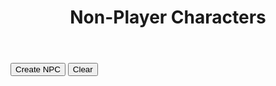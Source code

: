<!-- Created by Nicole Walter -->
<html>
	<head>
		<link rel="shortcut icon" type="image/png" href="favicon.png">
		<style>
			body {
			margin-bottom: 200%;
			}
			input[type=number]{
			width: 70px;
			} 
			/* Box styles */
			.creatureDisplay {
			border: none;
			padding: 5px;
			font: 14 courier-new;
			width: 750px;
			height: 250px;
			overflow: scroll;
			}
			.npcDisplay {
			border: none;
			padding: 5px;
			font: 14 courier-new;
			width: 600px;
			height: 300px;
			overflow: scroll;
			}
			.treasureDisplay {
			border: none;
			padding: 5px;
			font: 14 courier-new;
			width: 750px;
			height: 250px;
			overflow: scroll;
			}
			/* Scrollbar styles */
			::-webkit-scrollbar {
			width: 5px;
			height: 5px;
			}
			::-webkit-scrollbar-track {
			border: 1px solid black;
			border-radius: 5px;
			}
			::-webkit-scrollbar-thumb {
			background: black;  
			border-radius: 5px;
			}
			::-webkit-scrollbar-thumb:hover {
			background: #88ba1c;  
			}
			table {
			font-family: arial, sans-serif;
			border-collapse: collapse;
			width: 100%;
			}
			td, th {
			border: 1px solid #dddddd;
			text-align: left;
			padding: 8px;
			}
			tr:nth-child(even) {
			background-color: #dddddd;
			}
			.mobileShow { display: none;}
			/* Smartphone Portrait and Landscape */
			@media only screen
			and (min-device-width : 320px)
			and (max-device-width : 480px){ .mobileShow { display: inline;}}
		</style>
	</head>
	<body>
		<header>
			<h1>Non-Player Characters</h1>
		</header>
		<form>
		</form>
		<button onclick="newNPC()">Create NPC</button>
		<button onclick="clearNPCs()">Clear</button>
		<p class="npcDisplay" id="npcs"></p>
		<script>
			//credit https://github.com/rigoneri/indefinite-article.js
			/*
			 * indefinite-article.js v1.0.0, 12-18-2011
			 * 
			 * @author: Rodrigo Neri (@rigoneri)
			 * 
			 * (The MIT License)
			 * 
			 * Permission is hereby granted, free of charge, to any person obtaining a copy
			 * of this software and associated documentation files (the "Software"), to deal
			 * in the Software without restriction, including without limitation the rights
			 * to use, copy, modify, merge, publish, distribute, sublicense, and/or sell
			 * copies of the Software, and to permit persons to whom the Software is
			 * furnished to do so, subject to the following conditions:
			 * 
			 * The above copyright notice and this permission notice shall be included in
			 * all copies or substantial portions of the Software.
			 * 
			 * THE SOFTWARE IS PROVIDED "AS IS", WITHOUT WARRANTY OF ANY KIND, EXPRESS OR
			 * IMPLIED, INCLUDING BUT NOT LIMITED TO THE WARRANTIES OF MERCHANTABILITY,
			 * FITNESS FOR A PARTICULAR PURPOSE AND NONINFRINGEMENT. IN NO EVENT SHALL THE
			 * AUTHORS OR COPYRIGHT HOLDERS BE LIABLE FOR ANY CLAIM, DAMAGES OR OTHER
			 * LIABILITY, WHETHER IN AN ACTION OF CONTRACT, TORT OR OTHERWISE, ARISING FROM,
			 * OUT OF OR IN CONNECTION WITH THE SOFTWARE OR THE USE OR OTHER DEALINGS IN
			 * THE SOFTWARE. 
			 */ 
			 function determineArticle(phrase) {
			        
			    // Getting the first word 
			    var match = /\w+/.exec(phrase);
			    if (match)
			        var word = match[0];
			    else
			        return "an";
			    
			    var l_word = word.toLowerCase();
			    // Specific start of words that should be preceeded by 'an'
			    var alt_cases = ["honest", "hour", "hono"];
			    for (var i in alt_cases) {
			        if (l_word.indexOf(alt_cases[i]) == 0)
			            return "an";
			    }
			    
			    // Single letter word which should be preceeded by 'an'
			    if (l_word.length == 1) {
			        if ("aedhilmnorsx".indexOf(l_word) >= 0)
			            return "an";
			        else
			            return "a";
			    }
			    
			    // Capital words which should likely be preceeded by 'an'
			    if (word.match(/(?!FJO|[HLMNS]Y.|RY[EO]|SQU|(F[LR]?|[HL]|MN?|N|RH?|S[CHKLMNPTVW]?|X(YL)?)[AEIOU])[FHLMNRSX][A-Z]/)) {
			        return "an";
			    }
			    
			    // Special cases where a word that begins with a vowel should be preceeded by 'a'
			    regexes = [/^e[uw]/, /^onc?e\b/, /^uni([^nmd]|mo)/, /^u[bcfhjkqrst][aeiou]/]
			    for (var i in regexes) {
			        if (l_word.match(regexes[i]))
			            return "a"
			    }
			    
			    // Special capital words (UK, UN)
			    if (word.match(/^U[NK][AIEO]/)) {
			        return "a";
			    }
			    else if (word == word.toUpperCase()) {
			        if ("aedhilmnorsx".indexOf(l_word[0]) >= 0)
			            return "an";
			        else 
			            return "a";
			    }
			    
			    // Basic method of words that begin with a vowel being preceeded by 'an'
			    if ("aeiou".indexOf(l_word[0]) >= 0)
			        return "an";
			    
			    // Instances where y follwed by specific letters is preceeded by 'an'
			    if (l_word.match(/^y(b[lor]|cl[ea]|fere|gg|p[ios]|rou|tt)/))
			        return "an";
			    
			    return "a";
			}
			
			//credit https://github.com/Edwin-Pratt/js-markov
			/*
			MIT License
			
			Copyright (c) 2019 Edwin Pratt
			
			Permission is hereby granted, free of charge, to any person obtaining a copy
			of this software and associated documentation files (the "Software"), to deal
			in the Software without restriction, including without limitation the rights
			to use, copy, modify, merge, publish, distribute, sublicense, and/or sell
			copies of the Software, and to permit persons to whom the Software is
			furnished to do so, subject to the following conditions:
			
			The above copyright notice and this permission notice shall be included in all
			copies or substantial portions of the Software.
			
			THE SOFTWARE IS PROVIDED "AS IS", WITHOUT WARRANTY OF ANY KIND, EXPRESS OR
			IMPLIED, INCLUDING BUT NOT LIMITED TO THE WARRANTIES OF MERCHANTABILITY,
			FITNESS FOR A PARTICULAR PURPOSE AND NONINFRINGEMENT. IN NO EVENT SHALL THE
			AUTHORS OR COPYRIGHT HOLDERS BE LIABLE FOR ANY CLAIM, DAMAGES OR OTHER
			LIABILITY, WHETHER IN AN ACTION OF CONTRACT, TORT OR OTHERWISE, ARISING FROM,
			OUT OF OR IN CONNECTION WITH THE SOFTWARE OR THE USE OR OTHER DEALINGS IN THE
			SOFTWARE.
			*/
			class Markov {
			  constructor (type = 'text') {
			    // The type of values
			    if (type === 'text') {
			      this.type = type
			    } else if (type === 'numeric') {
			      this.type = type
			    } else {
			      throw new Error(
			        'The Markov Chain can only accept the following types: numeric or text'
			      )
			    }
			
			    // This is an array that will hold all of our states
			    this.states = []
			
			    // This is an object which will contain a list of each possible outcome
			    this.possibilities = {}
			
			    // This variable holds the order
			    this.order = 3
			
			    if (this.type === 'text') {
			      // This array will keep track of all the possible ways to start a sentence
			      this.start = []
			    }
			  }
			
			  // Add a single state or states
			  addStates (state) {
			    if (Array.isArray(state)) {
			      this.states = Array.from(state)
			    } else {
			      this.states.push(state)
			    }
			  }
			
			  // Clear the Markov Chain completely
			  clearChain () {
			    this.states = []
			
			    if (this.type === 'text') {
			      this.start = []
			    }
			
			    this.possibilities = {}
			    this.order = 3
			  }
			
			  // Clear the states
			  clearState () {
			    this.states = []
			
			    if (this.type === 'text') {
			      this.start = []
			    }
			  }
			
			  // Clear the possibilities
			  clearPossibilities () {
			    this.possibilities = {}
			  }
			
			  // Get the states
			  getStates () {
			    return this.states
			  }
			
			  // Set the order
			  setOrder (order = 3) {
			    if (typeof order !== 'number') {
			      console.error('Markov.setOrder: Order is not a number. Defaulting to 3.')
			      order = 3
			    }
			
			    if (order <= 0) {
			      console.error(
			        'Markov.setOrder: Order is not a positive number. Defaulting to 3.'
			      )
			    }
			
			    if (this.type === 'numeric') {
			      console.warn(
			        'The Markov Chain only accepts numerical data. Therefore, the order does not get used.\nThe order may be used by you to simulate an ID for the Markov Chain if required'
			      )
			    }
			
			    this.order = order
			  }
			
			  // Get the order
			  getOrder () {
			    if (this.type === 'numeric') {
			      console.warn(
			        'The Markov Chain only accepts numerical data. Therefore, the order does not get used.\nThe order may be used by you to simulate an ID for the Markov Chain if required'
			      )
			    }
			
			    return this.order
			  }
			
			  // Get the whole list of possibilities or a single possibility
			  getPossibilities (possibility) {
			    if (possibility) {
			      if (this.possibilities[possibility] !== undefined) {
			        return this.possibilities[possibility]
			      } else {
			        throw new Error('There is no such possibility called ' + possibility)
			      }
			    } else {
			      return this.possibilities
			    }
			  }
			
			  // Train the markov chain
			  train (order) {
			    this.clearPossibilities()
			
			    if (order) {
			      this.order = order
			    }
			
			    if (this.type === 'text') {
			      for (let i = 0; i < this.states.length; i++) {
			        this.start.push(this.states[i].substring(0, this.order))
			
			        for (let j = 0; j <= this.states[i].length - this.order; j++) {
			          const gram = this.states[i].substring(j, j + this.order)
			
			          if (!this.possibilities[gram]) {
			            this.possibilities[gram] = []
			          }
			
			          this.possibilities[gram].push(this.states[i].charAt(j + this.order))
			        }
			      }
			    } else if (this.type === 'numeric') {
			      for (let i = 0; i < this.states.length; i++) {
			        const { state, predictions } = this.states[i]
			
			        if (!this.possibilities[state]) {
			          this.possibilities[state] = []
			        }
			
			        this.possibilities[state].push(...predictions)
			      }
			    }
			  }
			
			  // Generate output
			  generateRandom (chars = 15) {
			    if (this.type === 'text') {
			      const startingState = this.random(this.start, 'array')
			      let result = startingState
			      let current = startingState
			      let next = ''
			
			      for (let i = 0; i < chars - this.order; i++) {
			        next = this.random(this.possibilities[current], 'array')
			
			        if (!next) {
			          break
			        }
			
			        result += next
			        current = result.substring(result.length - this.order, result.length)
			      }
			
			      return result
			    } else if (this.type === 'numeric') {
			      const possibilities = []
			
			      for (let i = 0; i < chars; ++i) {
			        const key = this.random(this.possibilities, 'object')
			
			        if (Math.random() < 0.5) {
			          possibilities.push(parseInt(key))
			        } else {
			          possibilities.push(parseInt(this.predict(key)))
			        }
			      }
			
			      return possibilities
			    }
			  }
			
			  // Generate a random value
			  random (obj, type) {
			    if (Array.isArray(obj) && type === 'array') {
			      const index = Math.floor(Math.random() * obj.length)
			
			      return obj[index]
			    }
			
			    if (typeof obj === 'object' && type === 'object') {
			      const keys = Object.keys(obj)
			      const index = Math.floor(Math.random() * keys.length)
			
			      return keys[index]
			    }
			  }
			
			  // Predict outcome - numeric only (might be a TODO)
			  predict (value) {
			    if (this.type === 'numeric') {
			      if (this.possibilities[value]) {
			        return this.random(this.possibilities[value], 'array')
			      } else {
			        console.error('The markov chain could not find a possibility')
			      }
			    } else {
			      throw new Error(
			        'The predict function only works with numerical values - for now'
			      )
			    }
			  }
			
			  getType () {
			    return this.type
			  }
			
			  setType (type = 'text') {
			    if (type === 'text' || type === 'numeric') {
			      this.clearChain()
			      this.type = type
			    } else {
			      throw new Error('Invalid type: ' + type)
			    }
			  }
			}
			
			function trainMarkovChain(strings){
			    
			    var splitstrings = [];
			    
			    for(var i = 0;i < strings.length;i++){
			    	splitstrings.push(String(strings[i].split("").join(" ")));
			    }
			        
			    var markov = new Markov();
			
			    // Add some states
			    markov.addStates(splitstrings);
			
			    // Train the Markov Chain
			    markov.train();
			
				return markov;    
			}
					
			function truncateString(str, num) {
				if (str.length <= num) {
			 	   return str
			  	}
			  	return str.slice(0, num);
			}
			
			function generateWord(markov, numberwords, proper, maxlen, minlen){
			
				function generateWord(){
					var word = markov.generateRandom(100).replaceAll(",", "").replaceAll(" ", ""); 
					while(word.length < minlen){
						word += markov.generateRandom(100).replaceAll(",", "").replaceAll(" ", "");
					}
					
					word = truncateString(word, maxlen);
			
					if(proper){
						word = word.toLowerCase();
						return capitalize(word);
					} else{
						return word;
					}
			    }
			    
				var output = [];
			
				if(numberwords == 1){
			    	output.push(generateWord());
			    } else {
			    	for(var j=0;j<numberwords;j++){
			        	output.push(generateWord());
			        }
			    }
			    
			    return output;
			}
			
			var stats = [
			    "STR",
			    "DEX",
			    "CON",
			    "INT",
			    "WIS",
			    "CHA",
			    "BEA"
			];
			
			function generateStats(){
				var numberstats = returnRandom([1, 2, 3]);
			    
			    var mystats = Array.from(stats);
			    
			    var chosenstats = [];
			    for(var x=0;x<numberstats;x++){
					var chosenstat = returnRandom(mystats);
			        mystats = removeValue(mystats, chosenstat);
			        chosenstats.push(chosenstat);
			    }
			    
			    for(var y=0;y<chosenstats.length;y++){
			    	var modifier = returnRandom(["+4", "+3", "+2", "+1", "-1", "-2", "-3", "-4"]);
			        chosenstats[y] += " " + modifier;
			    }
			    
			    function statOrdinal(stat){
			    	if(stat.includes("STR")){
			        	return 1;
			        }else if(stat.includes("DEX")){
			        	return 2;
			        }else if(stat.includes("CON")){
			        	return 3;
			        }else if(stat.includes("INT")){
			        	return 4;
			        }else if(stat.includes("WIS")){
			        	return 5;
			        }else if(stat.includes("CHA")){
			        	return 6;
			        }else if(stat.includes("BEA")){
			        	return 7;
			        }else{
			        	return 0;
			        }
			    }
			    
			    var output = chosenstats.sort(function(a, b){return statOrdinal(a) - statOrdinal(b)});
			    
			    return output.join(" / ");
			}
			
			//all global npc variables (global so they are only loaded once) go here
			var sexualities = ["Ace", "Straight", "Bisexual","Gay", "Queer"];
			var genders = ["Male", "Female"];
			var ages = ["Young","Middle-Aged","Old"];
			var traits = loadFile("FILES\\NPC\\" + "TRAITS" + ".txt").split("<br>");
			var ideals = loadFile("FILES\\NPC\\" + "IDEALS" + ".txt").split("<br>");
			var emotions = loadFile("FILES\\NPC\\" + "EMOTIONS" + ".txt").split("<br>");
			var locales = loadFile("FILES\\NPC\\" + "LOCALES" + ".txt").split("<br>");
			var activities = loadFile("FILES\\NPC\\" + "ACTIVITIES" + ".txt").split("<br>");
			var trades = loadFile("FILES\\NPC\\" + "TRADES" + ".txt").split("<br>");
			var races = loadFile("FILES\\NPC\\" + "RACES" + ".txt").split("<br>");
			
			//load languages
			var lang_raw_human = loadFile("FILES\\NPC\\LANGUAGES\\" + "HUMAN" + ".txt").split("<br>");
			var lang_raw_elvish = loadFile("FILES\\NPC\\LANGUAGES\\" + "ELVISH" + ".txt").split("<br>");
			var lang_raw_aasimar = loadFile("FILES\\NPC\\LANGUAGES\\" + "AASIMAR" + ".txt").split("<br>");
			var lang_raw_beastfolk = loadFile("FILES\\NPC\\LANGUAGES\\" + "BEASTFOLK" + ".txt").split("<br>");
			var lang_raw_dragonborn = loadFile("FILES\\NPC\\LANGUAGES\\" + "DRAGONBORN" + ".txt").split("<br>");
			var lang_raw_dwarvish = loadFile("FILES\\NPC\\LANGUAGES\\" + "DWARVISH" + ".txt").split("<br>");
			var lang_raw_firbolg = loadFile("FILES\\NPC\\LANGUAGES\\" + "FIRBOLG" + ".txt").split("<br>");
			var lang_raw_genasi = loadFile("FILES\\NPC\\LANGUAGES\\" + "GENASI" + ".txt").split("<br>");
			var lang_raw_gith = loadFile("FILES\\NPC\\LANGUAGES\\" + "GITH" + ".txt").split("<br>");
			var lang_raw_gnomish = loadFile("FILES\\NPC\\LANGUAGES\\" + "GNOMISH" + ".txt").split("<br>");
			var lang_raw_goblinoid = loadFile("FILES\\NPC\\LANGUAGES\\" + "GOBLINOID" + ".txt").split("<br>");
			var lang_raw_goliath = loadFile("FILES\\NPC\\LANGUAGES\\" + "GOLIATH" + ".txt").split("<br>");
			var lang_raw_halfling = loadFile("FILES\\NPC\\LANGUAGES\\" + "HALFLING" + ".txt").split("<br>");
			var lang_raw_kenku = loadFile("FILES\\NPC\\LANGUAGES\\" + "KENKU" + ".txt").split("<br>");
			var lang_raw_kobold = loadFile("FILES\\NPC\\LANGUAGES\\" + "KOBOLD" + ".txt").split("<br>");
			var lang_raw_lizardfolk = loadFile("FILES\\NPC\\LANGUAGES\\" + "LIZARDFOLK" + ".txt").split("<br>");
			var lang_raw_orcish = loadFile("FILES\\NPC\\LANGUAGES\\" + "ORCISH" + ".txt").split("<br>");
			var lang_raw_shifter = loadFile("FILES\\NPC\\LANGUAGES\\" + "SHIFTER" + ".txt").split("<br>");
			var lang_raw_tabaxi = loadFile("FILES\\NPC\\LANGUAGES\\" + "TABAXI" + ".txt").split("<br>");
			var lang_raw_tiefling = loadFile("FILES\\NPC\\LANGUAGES\\" + "TIEFLING" + ".txt").split("<br>");
			var lang_raw_triton = loadFile("FILES\\NPC\\LANGUAGES\\" + "TRITON" + ".txt").split("<br>");
			var lang_raw_warforged = loadFile("FILES\\NPC\\LANGUAGES\\" + "WARFORGED" + ".txt").split("<br>");
			var lang_raw_yuanti = loadFile("FILES\\NPC\\LANGUAGES\\" + "YUAN TI" + ".txt").split("<br>");
			
			
			//generate language changes
			var lang_human = trainMarkovChain(lang_raw_human);
			var lang_elvish = trainMarkovChain(lang_raw_elvish);
			var lang_aasimar = trainMarkovChain(lang_raw_aasimar);
			var lang_beastfolk = trainMarkovChain(lang_raw_beastfolk);
			var lang_dragonborn = trainMarkovChain(lang_raw_dragonborn);
			var lang_dwarvish = trainMarkovChain(lang_raw_dwarvish);
			var lang_firbolg = trainMarkovChain(lang_raw_firbolg);
			var lang_genasi = trainMarkovChain(lang_raw_genasi);
			var lang_gith = trainMarkovChain(lang_raw_gith);
			var lang_gnomish = trainMarkovChain(lang_raw_gnomish);
			var lang_goblinoid = trainMarkovChain(lang_raw_goblinoid);
			var lang_goliath = trainMarkovChain(lang_raw_goliath);
			var lang_halfling = trainMarkovChain(lang_raw_halfling);
			var lang_kenku = trainMarkovChain(lang_raw_kenku);
			var lang_kobold = trainMarkovChain(lang_raw_kobold);
			var lang_lizardfolk = trainMarkovChain(lang_raw_lizardfolk);
			var lang_orcish = trainMarkovChain(lang_raw_orcish);
			var lang_shifter = trainMarkovChain(lang_raw_shifter);
			var lang_tabaxi = trainMarkovChain(lang_raw_tabaxi);
			var lang_tiefling = trainMarkovChain(lang_raw_tiefling);
			var lang_triton = trainMarkovChain(lang_raw_triton);
			var lang_warforged = trainMarkovChain(lang_raw_warforged);
			var lang_yuanti = trainMarkovChain(lang_raw_yuanti);
			
			//determine name by race
			function determineName(primaryrace){
				var output = [];
			    
				switch(primaryrace){
			    	case "Dwarf":
			        	output = generateWord(lang_dwarvish, 2, true, 12, 8);
			            	break;
				case "Elf":
					output = generateWord(lang_elvish, 4, true, 8, 6);
					break;
				case "Halfling":
					output = generateWord(lang_halfling, 5, true, 6, 2);
					break;
				case "Human":
					output = generateWord(lang_human, 2, true, 8, 3);
					break;
				case "Dragonborn":
					output = generateWord(lang_dragonborn, 1, true, 20, 15);
					break;
				case "Gnome":
					output = generateWord(lang_gnome, 3, true, 8, 6);
					break;
				case "Aasimar":
					output = generateWord(lang_aasimar, 1, true, 25, 5);
					break;
				case "Tiefling":
					output = generateWord(lang_tiefling, 1, true, 25, 5);
					break;
				case "Shifter":
					output = generateWord(lang_shifter, 1, true, 4, 2);
					break;
				case "Gith":
					output = generateWord(lang_gith, 2, true, 25, 5);
					break;
				case "Firbolg":
					output = generateWord(lang_firbolg, 1, true, 12, 10);
					break;
				case "Goliath":
					output = generateWord(lang_goliath, 2, true, 25, 5);
					break;
				case "Kenku":
					output = generateWord(lang_kenku, 1, true, 5, 2);
					break;
				case "Lizardfolk":
					output = generateWord(lang_lizardfolk, 2, true, 20, 5);
					break;
				case "Tabaxi":
					output = generateWord(lang_tabaxi, 2, true, 20, 5);
					break;
				case "Triton":
					output = generateWord(lang_triton, 3, true, 18, 12);
					break;
				case "Goblinoid":
					output = generateWord(lang_goblinoid, 6, true, 4, 2);
					break;
				case "Kobold":
					output = generateWord(lang_kobold, 2, true, 20, 5);
					break;
				case "Yuan Ti":
					output = generateWord(lang_yuanti, 1, true, 30, 5);
					break;
				case "Orc":
					output = generateWord(lang_orcish, 2, true, 20, 5);
					break;
				case "Warforged":
					output = generateWord(lang_warforged, 1, true, 20, 5);
					break;
				case "Beastfolk":
					output = generateWord(lang_beastfolk, 2, true, 20, 5);
					break;
				case "Genasi":
					output = generateWord(lang_genasi, 2, true, 20, 5);
					break;	
			    	default:
			        	output = generateWord(lang_human, 2, true, 12, 2);
			    }
			    
			    return output.join(" ");
			}
			
			function constructNPC(){
				/*
			     NPC Design
			      /Name
			      /Trait /Age /Sexuality /Gender /Race
			      /Stats, Values /Ideal, Feels /Emotion
			      Born /Locale, grew up /Activity, currently works as a /Trade
			    */
			
				//pick a random trait / age / sexuality / gender
			    var trait = returnRandom(traits).toLowerCase();
			    var age = returnRandom(ages).toLowerCase();
			    var sexuality = returnRandom(sexualities).toLowerCase();
			    var gender = returnRandom(genders).toLowerCase();
			    
			    //pick a random race
				var race = returnRandom(races);
			    
			    var primaryrace = race.split("-")[0];
			    var descriprace = race.split("-")[1];
				
			    var name = determineName(primaryrace);
			
				//generate stats
			    var stats = generateStats();
			    
			    //pick a random ideal / emotion / locale / activity / trade
			    var ideal = returnRandom(ideals).toLowerCase();
			    var emotion = returnRandom(emotions).toLowerCase();
			    var locale = returnRandom(locales);
			    var activity = returnRandom(activities);
			    var trade = returnRandom(trades).toLowerCase();
			    trade = determineArticle(trade) + " " + trade;
				
				return name + "<br>" + trait + " " + age + " " + sexuality + " " + gender + " " + descriprace + "<br>" + "Values " + ideal + " | Feels " + emotion + " | " + stats + "<br>" + "Born " + locale + ", grew up " + activity + ", currently is " + trade + ".";
			}
			
			function newNPC(){	
			    var output = constructNPC();
			    
			    var current = document.getElementById("npcs").innerHTML;
			    
			    document.getElementById("npcs").innerHTML = output + "<br><br>" + current;
			}
			
			function clearNPCs(){
				document.getElementById("npcs").innerHTML = "";
			}
			
			function removeValue(array, value){
				var output = [];
			    
			    for(var t=0;t<array.length;t++){
			    	if(array[t] == value){
			        	//dont keep it	
			        }else{
			        	output.push(array[t]);
			        }
			    }
			    
			    return output;
			}
			
			function returnRandom(array){
				return array[Math.floor(Math.random() * array.length)];
			}
			
			function capitalize(string){
				return string.charAt(0).toUpperCase() + string.slice(1);
			}
			
			function isEmpty(value){
			  return (value == null || value.length === 0);
			}
			
			function calculateXP() {
			  var level = document.getElementById("level").value;
			  var numchar = document.getElementById("numchar").value;
			  var difficulty = document.getElementById("difficulty").value;
			  var xp = "";
			  
			  function easyXP(){
				switch(level) {
					case "1":
						return (25 * numchar);
						break;
					case "2":
						return (50 * numchar);
						break;
					case "3":
						return (75 * numchar);
						break;
					case "4":
						return (125 * numchar);
						break;
					case "5":
						return (250 * numchar);
						break;
					case "6":
						return (300 * numchar);
						break;
					case "7":
						return (350 * numchar);
						break;
					case "8":
						return (450 * numchar);
						break;
					case "9":
						return (550 * numchar);
						break;
					case "10":
						return (600 * numchar);
						break;
					case "11":
						return (800 * numchar);
						break;
					case "12":
						return (1000 * numchar);
						break;
					case "13":
						return (1100 * numchar);
						break;
					case "14":
						return (1250 * numchar);
						break;
					case "15":
						return (1400 * numchar);
						break;
					case "16":
						return (1600 * numchar);
						break;
					case "17":
						return (2000 * numchar);
						break;
					case "18":
						return (2100 * numchar);
						break;
					case "19":
						return (2400 * numchar);
						break;
					case "20":
						return (2800 * numchar);
						break;
					default: 
						return 0;
				 }
				}
				
				function mediumXP(){
				switch(level) {
					case "1":
						return (50 * numchar);
						break;
					case "2":
						return (100 * numchar);
						break;
					case "3":
						return (150 * numchar);
						break;
					case "4":
						return (250 * numchar);
						break;
					case "5":
						return (500 * numchar);
						break;
					case "6":
						return (600 * numchar);
						break;
					case "7":
						return (750 * numchar);
						break;
					case "8":
						return (900 * numchar);
						break;
					case "9":
						return (1100 * numchar);
						break;
					case "10":
						return (1200 * numchar);
						break;
					case "11":
						return (1600 * numchar);
						break;
					case "12":
						return (2000 * numchar);
						break;
					case "13":
						return (2200 * numchar);
						break;
					case "14":
						return (2500 * numchar);
						break;
					case "15":
						return (2800 * numchar);
						break;
					case "16":
						return (3200 * numchar);
						break;
					case "17":
						return (3900 * numchar);
						break;
					case "18":
						return (4200 * numchar);
						break;
					case "19":
						return (4900 * numchar);
						break;
					case "20":
						return (5700 * numchar);
						break;
					default: 
						return 0;
				 }
				}
				
				function hardXP(){
				switch(level) {
					case "1":
						return (75 * numchar);
						break;
					case "2":
						return (150 * numchar);
						break;
					case "3":
						return (225 * numchar);
						break;
					case "4":
						return (375 * numchar);
						break;
					case "5":
						return (750 * numchar);
						break;
					case "6":
						return (900 * numchar);
						break;
					case "7":
						return (1100 * numchar);
						break;
					case "8":
						return (1400 * numchar);
						break;
					case "9":
						return (1600 * numchar);
						break;
					case "10":
						return (1900 * numchar);
						break;
					case "11":
						return (2400 * numchar);
						break;
					case "12":
						return (3000 * numchar);
						break;
					case "13":
						return (3400 * numchar);
						break;
					case "14":
						return (3800 * numchar);
						break;
					case "15":
						return (4300 * numchar);
						break;
					case "16":
						return (4800 * numchar);
						break;
					case "17":
						return (5900 * numchar);
						break;
					case "18":
						return (6300 * numchar);
						break;
					case "19":
						return (7300 * numchar);
						break;
					case "20":
						return (8500 * numchar);
						break;
					default: 
						return 0;
				 }
				}
				
				function deadlyXP(){
				switch(level) {
					case "1":
						return (100 * numchar);
						break;
					case "2":
						return (200 * numchar);
						break;
					case "3":
						return (400 * numchar);
						break;
					case "4":
						return (500 * numchar);
						break;
					case "5":
						return (1100 * numchar);
						break;
					case "6":
						return (1400 * numchar);
						break;
					case "7":
						return (1700 * numchar);
						break;
					case "8":
						return (2100 * numchar);
						break;
					case "9":
						return (2400 * numchar);
						break;
					case "10":
						return (2800 * numchar);
						break;
					case "11":
						return (3600 * numchar);
						break;
					case "12":
						return (4500 * numchar);
						break;
					case "13":
						return (5100 * numchar);
						break;
					case "14":
						return (5700 * numchar);
						break;
					case "15":
						return (6400 * numchar);
						break;
					case "16":
						return (7200 * numchar);
						break;
					case "17":
						return (8800 * numchar);
						break;
					case "18":
						return (9500 * numchar);
						break;
					case "19":
						return (10900 * numchar);
						break;
					case "20":
						return (12700 * numchar);
						break;
					default: 
						return 0;
				 }
				}
			  
			  switch(difficulty){
			     case "Easy":
			        xp = easyXP();
			        break;
			     case "Medium":
			        xp = mediumXP();
			        break;
			     case "Hard":
			     	xp = hardXP();
			        break;
			     case "Deadly":
			     	xp = deadlyXP();
			        break;
			     default: 
			     	xp = 0;
			  };
			  document.getElementById("xpbudget").innerHTML = xp + " XP";
			  document.getElementById("encounterxp").value = xp;
			  document.getElementById("treasurexp").value = xp;
			}
			
			function loadFile(filePath){
				  var result = null;
				  var xmlhttp = new XMLHttpRequest();
				  xmlhttp.open("GET", filePath, false);
				  xmlhttp.send();
				  if (xmlhttp.status==200) {
					result = xmlhttp.responseText;
				  }
				  result = result.split("/");
				  var output = "";
				  var i;
				  for (i = 0; i < result.length; i++) {
				    var linebreak = "";
				    if(i == result.length-1){
				    	linebreak = "";
				    }else{
				    	linebreak = "<br>";
				    }
				    output += result[i] + linebreak;
				  }
				  return output;
			}
			
			function creatureSearch(){
				document.getElementById("totalEncounterXP").innerHTML = "";
			
				var output = "";
			    
			    var selectElement = document.getElementById('environment');
				var environments = Array.from(selectElement.selectedOptions).map(option => option.value);
			    
			    if(environments.length == 0){
			    	environments = [
					"Aquatic",
					"Arctic",
					"Cave",
					"Coast",
					"Desert",
					"Dungeon",
					"Forest",
					"Grassland",
					"Mountain",
					"Planar",
					"Ruins",
					"Swamp",
					"Underground",
					"Urban"
					]
			   	 }
			    
				for (var i = 0; i < environments.length; i++) {
			    		var filename = "FILES\\CREATURES\\" + environments[i].toUpperCase() + ".txt";
					output += loadFile(filename).replaceAll("|", " | ");
				}
				
				var deduped = output.split("<br>");
				output = deduped.filter(function(value, index, self) { 
				    return self.indexOf(value) === index;
				});
			    
			    var tofilter = Array.from(output);
				var filtered = new Array();
			    
			    for (var j = 0; j < tofilter.length; j++) {
			    	var creature = tofilter[j].split(" | ");
			        var name = String(creature[0]);
			        var size = String(creature[1]);
			        var type = String(creature[2]);
			        var alignment = String(creature[3]);
			        var xp = String(creature[4]);
			        var book = String(creature[5]);
			        
			        var xpint = parseInt(xp.replaceAll(",", ""));
				var typewithoutsubtype = type.split("(")[0];
			        var bookwithoutpage = String(book.split("p.")[0]);
			        
			        if(
			        	filterName(name.toLowerCase()) ||
			            filterXP(xpint) ||
			            filterType(typewithoutsubtype.slice().trim()) ||
			            filterBook(bookwithoutpage.slice().trim()) ||
			            filterAlignment(alignment.slice().trim()) ||
			            filterSize(size.slice().trim()) ||
			            isEmpty(name)
			        ){
			        	continue;
			        }
			        
			        var newcreature = [name, size, type, alignment, xp, book];
			        filtered.push(newcreature.join(" | "));
			    }
			    
			    output = filtered;
				document.getElementById("creatures").innerHTML = output.join("<br>");
			}
			
			//if filter returns true, we do filter the row
			function filterName(name){
				var namefilter = String(document.getElementById("crname").value).slice(0).toLowerCase();
			    if (isEmpty(name) || 
			    	isEmpty(namefilter) ||
					name.includes(namefilter)        
			        ){
			    	return false;
			    } else {
			    	return true;
			    }
			}
			
			//filter row if minxp is not null && less than xp
			//same in reverse for maxxp
			function filterXP(xp){
				var minxp = document.getElementById("minxp").value;
			    var maxxp = document.getElementById("maxxp").value;
			    
			    if(!isEmpty(minxp) && minxp > xp) {
			    	return true;
			    }
			    
			    if(!isEmpty(maxxp) && maxxp < xp) {
			    	return true;
			    }
			    
				return false;
			}
			
			//filter if the typefilters are not null, and the type is not included
			function filterType(type){
			    var typefilters = Array.from(document.getElementById('creaturetype').selectedOptions).map(({ value }) => value).join(",");
			    
			    if(!isEmpty(typefilters) && !(typefilters.includes(type))) {
			    	return true;
			    }
			    
			    return false;
			}
			
			function filterBook(book){
				var bookfilters = Array.from(document.getElementById('book').selectedOptions).map(({ value }) => value).join(",").trim();
			    
			    if(!isEmpty(bookfilters) && !(bookfilters.includes(book))) {
			    	return true;
			    }
			    
			    return false;
			}
			
			function filterAlignment(alignment){
				var alignmentfilters = Array.from(document.getElementById('alignment').selectedOptions).map(({ value }) => value).join(",").trim();
			    
			    if(!isEmpty(alignmentfilters) && !(alignmentfilters.includes(alignment))) {
			    	return true;
			    }
			    
			    return false;
			}
			
			function filterSize(size){
				var sizefilters = Array.from(document.getElementById('size').selectedOptions).map(({ value }) => value).join(",").trim();
			    
			    if(!isEmpty(sizefilters) && !(sizefilters.includes(size))) {
			    	return true;
			    }
			    
			    return false;
			}
			
			function sortAlphabeticallyAscending(){
				var output = document.getElementById("creatures").innerHTML.split("<br>");
			    
			    output = output.sort();
			    
			    document.getElementById("creatures").innerHTML = output.join("<br>");
			}
			
			function sortAlphabeticallyDescending(){
				var output = document.getElementById("creatures").innerHTML.split("<br>");
			    
			    output = output.sort().reverse();
			    
			    document.getElementById("creatures").innerHTML = output.join("<br>");
			}
			
			function sortXP(ascending){
				var creatures = document.getElementById("creatures").innerHTML.split("<br>");
			    
			    var splitapart = [];
			    for (var j = 0; j < creatures.length; j++) {
			    	var creature = creatures[j].split(" | ");
			        splitapart.push(creature);
			    }
			    
			    splitapart = splitapart.sort(function(a, b) {
			      return parseInt(a[4].replace(",", "")) - parseInt(b[4].replace(",", ""));
			    })
			    
			    if(!ascending){
			    	splitapart = splitapart.reverse();
			    }
			    
			    var output = [];
			    for (var j = 0; j < splitapart.length; j++) {
			    	var creature = splitapart[j];
			        output.push(creature.join(" | "));
			    }
			        
			    document.getElementById("creatures").innerHTML = output.join("<br>");
			}
			
			function generateEncounter(){
				creatureSearch();
				var rawcreatures = document.getElementById("creatures").innerHTML.split("<br>");
			    
			    var splitapart = [];
			    for (var j = 0; j < rawcreatures.length; j++) {
			    	var creature = rawcreatures[j].split(" | ");
			        splitapart.push(creature);
			    }
			    
			    var totalxp = document.getElementById("encounterxp").value;
			    
			    var currentxp = 0;
			    var rawtotalcreaturexp = 0;
			    
			    var creatures = Array.from(splitapart);
			    var encounter = [];
			    
			    while (totalxp > currentxp){
			    	var acceptablecreatures = [];
			    
			    	for(var i=0;i<creatures.length;i++){
			        	var crtr = creatures[i];
			            var crtrxp = parseInt(crtr[4].replaceAll(",", ""));
			            var remainingxp = totalxp-currentxp;
			            var crtrwithinbounds = crtrxp <= remainingxp;
			            if(crtrwithinbounds){
			            	acceptablecreatures.push(crtr);
			            }
			        }
			        
			        var creature = [];
			        
			        if(acceptablecreatures.length < 1){
			        	creature = creatures[Math.floor(Math.random() * creatures.length)]
			        } else{
			        	creature = acceptablecreatures[Math.floor(Math.random() * acceptablecreatures.length)]
			        }
			        
			        var creaturexp = parseInt(creature[4].replaceAll(",", ""));
			        var newsize = 1+(encounter.length);
			        var factor = 1;
			        
			    	if(newsize == 1){
			        	factor = 1;
			        }else if(newsize == 2){
			        	factor = 1.5;
			        }else if(newsize >= 3 && newsize <=6){
			   			factor = 2;     	
			        }else if(newsize >= 7 && newsize <=10){
			        	factor = 2.5;
			        }else if(newsize >= 11 && newsize <=14){
			        	factor = 3;
			        }else if(newsize >= 15){
			        	factor = 4;
			        }else{
			        	factor = 1;
			        }
			        
			        rawtotalcreaturexp += creaturexp;
			        var updatedxp = factor * rawtotalcreaturexp;
			        encounter.push(creature);
			        currentxp = updatedxp;
			    }
			    
			    var output = [];
			    for (var j = 0; j < encounter.length; j++) {
			    	var creature = encounter[j];
			        output.push(creature.join(" | "));
			    }
			    
			    document.getElementById("totalEncounterXP").innerHTML = "Total Encounter XP: " + currentxp;
			    document.getElementById("treasurexp").value = currentxp;
			    document.getElementById("creatures").innerHTML = output.join("<br>");
			    generateTreasure();
			}
			
			function determineWords(){
				var output = [];
			    
			    var numwords = document.getElementById("numwords").value;
			    var minimumlength = document.getElementById("minlength").value;
			    var maximumlength = document.getElementById("maxlength").value;
			    var race = document.getElementById("chosenlang").value;
			    
				switch(race){
			      case "Dwarf":
			          output = generateWord(lang_dwarvish, numwords, false, maximumlength, minimumlength);
			          break;
			      case "Elf":
			          output = generateWord(lang_elvish, numwords, false, maximumlength, minimumlength);
			          break;
			      case "Halfling":
			          output = generateWord(lang_halfling, numwords, false, maximumlength, minimumlength);
			          break;
			      case "Human":
			          output = generateWord(lang_human, numwords, false, maximumlength, minimumlength);
			          break;
			      case "Dragonborn":
			          output = generateWord(lang_dragonborn, numwords, false, maximumlength, minimumlength);
			          break;
			      case "Gnome":
			          output = generateWord(lang_gnomish, numwords, false, maximumlength, minimumlength);
			          break;
			      case "Aasimar":
			          output = generateWord(lang_aasimar, numwords, false, maximumlength, minimumlength);
			          break;
			      case "Tiefling":
			          output = generateWord(lang_tiefling, numwords, false, maximumlength, minimumlength);
			          break;
			      case "Shifter":
			          output = generateWord(lang_shifter, numwords, false, maximumlength, minimumlength);
			          break;
			      case "Gith":
			          output = generateWord(lang_gith, numwords, false, maximumlength, minimumlength);
			          break;
			      case "Firbolg":
			          output = generateWord(lang_firbolg, numwords, false, maximumlength, minimumlength);
			          break;
			      case "Goliath":
			          output = generateWord(lang_goliath, numwords, false, maximumlength, minimumlength);
			          break;
			      case "Kenku":
			          output = generateWord(lang_kenku, numwords, false, maximumlength, minimumlength);
			          break;
			      case "Lizardfolk":
			          output = generateWord(lang_lizardfolk, numwords, false, maximumlength, minimumlength);
			          break;
			      case "Tabaxi":
			          output = generateWord(lang_tabaxi, numwords, false, maximumlength, minimumlength);
			          break;
			      case "Triton":
			          output = generateWord(lang_triton, numwords, false, maximumlength, minimumlength);
			          break;
			      case "Goblinoid":
			          output = generateWord(lang_goblinoid, numwords, false, maximumlength, minimumlength);
			          break;
			      case "Kobold":
			          output = generateWord(lang_kobold, numwords, false, maximumlength, minimumlength);
			          break;
			      case "Yuan Ti":
			          output = generateWord(lang_yuanti, numwords, false, maximumlength, minimumlength);
			          break;
			      case "Orc":
			          output = generateWord(lang_orcish, numwords, false, maximumlength, minimumlength);
			          break;
			      case "Warforged":
			          output = generateWord(lang_warforged, numwords, false, maximumlength, minimumlength);
			          break;
			      case "Beastfolk":
			          output = generateWord(lang_beastfolk, numwords, false, maximumlength, minimumlength);
			          break;
			      case "Genasi":
			          output = generateWord(lang_genasi, numwords, false, maximumlength, minimumlength);
			          break;	
			       default:
			          output = "Unable to generate word";
			    }
			    
			    document.getElementById("wordbank").innerHTML = output.join("   ").toLowerCase() + "<br>" + document.getElementById("wordbank").innerHTML;
			}
			
			function clearWords(){
				document.getElementById("wordbank").innerHTML = "";
			}
			
			function clearTreasure(){
				document.getElementById("treasure").innerHTML = "";
			}
			
			
			//load loot
			var gp10 = loadFile("FILES\\LOOT\\" + "10GP" + ".txt").split("<br>");
			var gp25 = loadFile("FILES\\LOOT\\" + "25GP" + ".txt").split("<br>");
			var gp50 = loadFile("FILES\\LOOT\\" + "50GP" + ".txt").split("<br>");
			var gp100 = loadFile("FILES\\LOOT\\" + "100GP" + ".txt").split("<br>");
			var gp250 = loadFile("FILES\\LOOT\\" + "250GP" + ".txt").split("<br>");
			var gp500 = loadFile("FILES\\LOOT\\" + "500GP" + ".txt").split("<br>");
			var gp750 = loadFile("FILES\\LOOT\\" + "750GP" + ".txt").split("<br>");
			var gp1000 = loadFile("FILES\\LOOT\\" + "1000GP" + ".txt").split("<br>");
			var gp2500 = loadFile("FILES\\LOOT\\" + "2500GP" + ".txt").split("<br>");
			var gp5000 = loadFile("FILES\\LOOT\\" + "5000GP" + ".txt").split("<br>");
			var gp7500 = loadFile("FILES\\LOOT\\" + "7500GP" + ".txt").split("<br>");
			
			//load magic tables
			var tablea = loadFile("FILES\\MAGIC\\" + "TABLEA" + ".txt").split("<br>");
			var tableb = loadFile("FILES\\MAGIC\\" + "TABLEB" + ".txt").split("<br>");
			var tablec = loadFile("FILES\\MAGIC\\" + "TABLEC" + ".txt").split("<br>");
			var tabled = loadFile("FILES\\MAGIC\\" + "TABLED" + ".txt").split("<br>");
			var tablee = loadFile("FILES\\MAGIC\\" + "TABLEE" + ".txt").split("<br>");
			var tablef = loadFile("FILES\\MAGIC\\" + "TABLEF" + ".txt").split("<br>");
			var tableg = loadFile("FILES\\MAGIC\\" + "TABLEG" + ".txt").split("<br>");
			var tableh = loadFile("FILES\\MAGIC\\" + "TABLEH" + ".txt").split("<br>");
			var tablei = loadFile("FILES\\MAGIC\\" + "TABLEI" + ".txt").split("<br>");
			
			//load custom items
			var netlibram = loadFile("FILES\\MAGIC\\" + "NETLIBRAMOFRANDOMMAGICALEFFECTS" + ".txt").split("<br>");
			var blessings = loadFile("FILES\\CUSTOM ITEMS\\" + "BLESSINGS AND CHARMS" + ".txt").split("<br>");
			var boons = loadFile("FILES\\CUSTOM ITEMS\\" + "BOONS" + ".txt").split("<br>");
			var longtermmadness = loadFile("FILES\\CUSTOM ITEMS\\" + "LONG TERM MADNESS" + ".txt").split("<br>");
			var majorbene = loadFile("FILES\\CUSTOM ITEMS\\" + "MAJOR BENE" + ".txt").split("<br>");
			var majordetr = loadFile("FILES\\CUSTOM ITEMS\\" + "MAJOR DETR" + ".txt").split("<br>");
			var minorbene = loadFile("FILES\\CUSTOM ITEMS\\" + "MINOR BENE" + ".txt").split("<br>");
			var minordetr = loadFile("FILES\\CUSTOM ITEMS\\" + "MINOR DETR" + ".txt").split("<br>");
			var minorprop = loadFile("FILES\\CUSTOM ITEMS\\" + "MINOR PROPERTIES" + ".txt").split("<br>");
			var quirks = loadFile("FILES\\CUSTOM ITEMS\\" + "QUIRKS" + ".txt").split("<br>");
			var shorttermmadness = loadFile("FILES\\CUSTOM ITEMS\\" + "SHORT TERM MADNESS" + ".txt").split("<br>");
			
			function breakTab(){
				return "<br>&emsp;&emsp;";
			}
			
			/*
			PL1:	- adjective/noun + random magical effect
			PL2:	- minor beneficial / minor detrimental
			PL3:	- major beneficial / major detrimental 
			PL4:	- blessing charm or a boon / madness or sentience
			*/
			function generatePL1(){
				return returnRandom(quirks) + " " + returnRandom(minorprop).toLowerCase() + " with the effect of:" + breakTab() + returnRandom(netlibram);
			}
			
			function generatePL2(){
				return "An item with the following effects:" + breakTab() + returnRandom(minorbene) + breakTab() + returnRandom(minordetr);
			}
			
			function generatePL3(){
				return "An item with the following effects:" + breakTab() + returnRandom(majorbene) + breakTab() + returnRandom(majordetr);
			}
			
			function generatePL4(){
				var item = "An item with the following effects:" + breakTab() + returnRandom(returnRandom([blessings, boons])) + breakTab() + returnRandom(returnRandom([shorttermmadness, longtermmadness]));
				
				switch(generateNumber(1, 4)){
					case 1:
						item += breakTab() + "It is sentient, but can only communicate emotion. Roll an NPC to see who it used to be.";
						break;
					case 2:
						item += breakTab() + "It is sentient, but can only communicate telepathically. Roll an NPC to see who it used to be.";
						break;
					case 3:
						item += breakTab() + "It is sentient, but can only communicate through speech. Roll an NPC to see who it used to be.";
						break;
					default:
						break;
				}
				
				return item;
			}
			
			function customMagicItem(pl){
				var output = "";
				//based on pl, fork into one of four different case
				switch (pl){
					case 1:
						output = generatePL1();
						break;
					case 2:
						output = generatePL2();
						break;
					case 3:
						output = generatePL3();
						break;
					case 4:
						output = generatePL4();
						break;
					default:
						output = "Item unable to be generated";	
				}
				//generate a name
				
				return output;
			}
			
			function generateFirstBracketTreasure(){
				var goodies = [];
				
				var rarenum = generateNumber(0,1);
				var unrarenum = generateNumber(0,1);
				var uncommonnum = generateNumber(1, 2);
				var commonnum = generateNumber(1, 2);
				
				var rareset = gp100;
				var unrareset = gp50;
				var uncommonset = gp25;
				var commonset = gp10;
				
				if(rarenum == 1){
					goodies.push(returnRandom(rareset));
				}
				
				if(unrarenum == 1){
					goodies.push(returnRandom(unrareset));
				}
				
				for(var x=0;x<uncommonnum;x++){
					goodies.push(returnRandom(uncommonset));
				}
				
				for(var y=0;y<commonnum;y++){
					goodies.push(returnRandom(commonset));
				}
				
				var itemset = tablea.concat(tableb).concat(tablec);
				var isCustom = generateNumber(0, 1);
				
				if(isCustom == 1){
					goodies.push(customMagicItem(1));
				}else {
					goodies.push(returnRandom(itemset));
				}
				
				return goodies;	
			}
			
			function generateSecondBracketTreasure(){
				var goodies = [];
				
				var rarenum = generateNumber(0,1);
				var unrarenum = generateNumber(0,1);
				var uncommonnum = generateNumber(1, 2);
				var commonnum = generateNumber(1, 2);
				
				var rareset = gp500;
				var unrareset = gp250;
				var uncommonset = gp100;
				var commonset = gp50;
				
				if(rarenum == 1){
					goodies.push(returnRandom(rareset));
				}
				
				if(unrarenum == 1){
					goodies.push(returnRandom(unrareset));
				}
				
				for(var x=0;x<uncommonnum;x++){
					goodies.push(returnRandom(uncommonset));
				}
				
				for(var y=0;y<commonnum;y++){
					goodies.push(returnRandom(commonset));
				}
				
				goodies.push(returnRandom(tablea.concat(tableb).concat(tablec)));
				
				var itemset = tablec.concat(tabled).concat(tablee).concat(tablef);
				var isCustom = generateNumber(0, 1);
				
				if(isCustom == 1){
					goodies.push(customMagicItem(2));
				}else {
					goodies.push(returnRandom(itemset));
				}
				
				return goodies;	
			}
			
			function generateThirdBracketTreasure(){
				var goodies = [];
				
				var rarenum = generateNumber(0,1);
				var unrarenum = generateNumber(0,1);
				var uncommonnum = generateNumber(1, 2);
				var commonnum = generateNumber(1, 2);
				
				var rareset = gp1000;
				var unrareset = gp750;
				var uncommonset = gp500;
				var commonset = gp250;
				
				if(rarenum == 1){
					goodies.push(returnRandom(rareset));
				}
				
				if(unrarenum == 1){
					goodies.push(returnRandom(unrareset));
				}
				
				for(var x=0;x<uncommonnum;x++){
					goodies.push(returnRandom(uncommonset));
				}
				
				for(var y=0;y<commonnum;y++){
					goodies.push(returnRandom(commonset));
				}
				
				var combinedset = tablea.concat(tableb).concat(tablec).concat(tabled).concat(tablee).concat(tablef);
				goodies.push(returnRandom(combinedset));
				goodies.push(returnRandom(combinedset));
				
				var itemset = tablef.concat(tableg);
				var isCustom = generateNumber(0, 1);
				
				if(isCustom == 1){
					goodies.push(customMagicItem(3));
				}else {
					goodies.push(returnRandom(itemset));
				}
				
				return goodies;	
			}
			
			function generateFourthBracketTreasure(){
				var goodies = [];
				
				var rarenum = generateNumber(0,1);
				var unrarenum = generateNumber(0,1);
				var uncommonnum = generateNumber(1, 2);
				var commonnum = generateNumber(1, 2);
				
				var rareset = gp7500;
				var unrareset = gp5000;
				var uncommonset = gp2500;
				var commonset = gp1000;
				
				if(rarenum == 1){
					goodies.push(returnRandom(rareset));
				}
				
				if(unrarenum == 1){
					goodies.push(returnRandom(unrareset));
				}
				
				for(var x=0;x<uncommonnum;x++){
					goodies.push(returnRandom(uncommonset));
				}
				
				for(var y=0;y<commonnum;y++){
					goodies.push(returnRandom(commonset));
				}
				
				var combinedset = tablea.concat(tableb).concat(tablec).concat(tabled).concat(tablee).concat(tablef).concat(tableg);
				goodies.push(returnRandom(combinedset));
				goodies.push(returnRandom(combinedset));
				goodies.push(returnRandom(combinedset));
				
				var itemset = tableh.concat(tablei);
				var isCustom = generateNumber(0, 1);
				
				if(isCustom == 1){
					goodies.push(customMagicItem(4));
				}else {
					goodies.push(returnRandom(itemset));
				}
				
				return goodies;	
			}
			
			function generateTreasure(){
				var output = [];
				
				switch(determineBracket()){
					case 1:
						output = generateFirstBracketTreasure();
						break;
					case 2:
						output = generateSecondBracketTreasure();
						break;
					case 3:
						output = generateThirdBracketTreasure();
						break;
					case 4:
						output = generateFourthBracketTreasure();
						break;
					default: 
						output = ["Error!", "You must first set an XP value."];
				}
				
				document.getElementById("treasure").innerHTML = output.join("<br>") + "<br><br>" + document.getElementById("treasure").innerHTML;
			}
			
			function determineBracket(){
				var xp = document.getElementById("treasurexp").value;
				if(xp <= 1100){
					return 1;
				}else if(xp <= 5900){
					return 2;
				}else if(xp <= 15000){
					return 3;
				}else{
					return 4;
				}
			}
			
			function generateNumber(min, max) { 
			    return Math.floor(Math.random() * ((max+1) - min) + min);
			}
			
		</script>
		<header>
			<h1>Creatures and Encounters</h1>
		</header>
		<form>
			<label for="crname">Creature Name:</label>
			<input type="text" id="crname" name="crname" value="" size="12">
			<br class="mobileShow">
			<label for="minxp">Minimum XP:</label>
			<input type="number" id="minxp" name="minxp" min="0" size="4">
			<br class="mobileShow">
			<label for="maxxp">Maximum XP:</label>
			<input type="number" id="maxxp" name="maxxp" size="4">
			<br><br>
			<label for="environment" class="mobileShow">Environment:</label>
			<select name="environment" id="environment" multiple>
				<option value="">Any</option>
				<option value="Aquatic">Aquatic</option>
				<option value="Arctic">Arctic</option>
				<option value="Cave">Cave</option>
				<option value="Coast">Coast</option>
				<option value="Desert">Desert</option>
				<option value="Forest">Forest</option>
				<option value="Grassland">Grassland</option>
				<option value="Mountain">Mountain</option>
				<option value="Planar">Planar</option>
				<option value="Ruins">Ruins</option>
				<option value="Swamp">Swamp</option>
				<option value="Underground">Underground</option>
				<option value="Urban">Urban</option>
			</select>
			<br class="mobileShow">
			<label for="creaturetype" class="mobileShow">Type:</label>
			<select name="creaturetype" id="creaturetype" multiple>
				<option value="">Any</option>
				<option value="Aberration">Aberration</option>
				<option value="Beast">Beast</option>
				<option value="Celestial">Celestial</option>
				<option value="Construct">Construct</option>
				<option value="Dragon">Dragon</option>
				<option value="Elemental">Elemental</option>
				<option value="Fey">Fey</option>
				<option value="Fiend">Fiend</option>
				<option value="Giant">Giant</option>
				<option value="Humanoid">Humanoid</option>
				<option value="Monstrosity">Monstrosity</option>
				<option value="Ooze">Ooze</option>
				<option value="Plant">Plant</option>
				<option value="Undead">Undead</option>
			</select>
			<br class="mobileShow">
			<label for="book" class="mobileShow">Book:</label>
			<select name="book" id="book" multiple>
				<option value="">Any</option>
				<option value="Tome of Beasts">Tome of Beasts</option>
				<option value="Monster Manual">Monster Manual</option>
				<option value="Volo's Guide to Monsters">Volo's Guide to Monsters</option>
				<option value="Mordenkainen's Tome of Foes">Mordenkainen's Tome of Foes</option>
			</select>
			<br class="mobileShow">
			<label for="alignment" class="mobileShow">Alignment:</label>
			<select name="Alignment" id="alignment" multiple>
				<option value="">Any</option>
				<option value="lawful good">Lawful Good</option>
				<option value="neutral good">Neutral Good</option>
				<option value="chaotic good">Chaotic Good</option>
				<option value="lawful neutral">Lawful Neutral</option>
				<option value="neutral">Neutral</option>
				<option value="chaotic neutral">Chaotic Neutral</option>
				<option value="lawful evil">Lawful Evil</option>
				<option value="neutral evil">Neutral Evil</option>
				<option value="chaotic evil">Chaotic Evil</option>
				<option value="unaligned">Unaligned</option>
			</select>
			<br class="mobileShow">
			<label for="size" class="mobileShow">Type:</label>
			<select name="Size" id="size" multiple>
				<option value="">Any</option>
				<option value="Tiny">Tiny</option>
				<option value="Small">Small</option>
				<option value="Medium">Medium</option>
				<option value="Large">Large</option>
				<option value="Huge">Huge</option>
				<option value="Gargantuan">Gargantuan</option>
			</select>
		</form>
		<button onclick="creatureSearch()">Search</button>
		<br class="mobileShow">
		<button onclick="sortAlphabeticallyAscending()">Sort A-Z</button>
		<button onclick="sortAlphabeticallyDescending()">Z-A</button>
		<br class="mobileShow">
		<button onclick="sortXP(false)">XP Highest</button>
		<button onclick="sortXP(true)">XP Lowest</button>
		<br class="mobileShow">
		<button onclick="generateEncounter()">Create Encounter</button>
		<label for="encounterxp">XP:</label>
		<input type="number" id="encounterxp" name="encounterxp" min="0" size="2">
		<br><br>
		<p id="totalEncounterXP"></p>
		<p class="creatureDisplay" id="creatures"></p>
		<header>
			<h3>Calculate XP Budget</h3>
		</header>
		<form>
			<label for="numchar">Number Characters:</label>
			<input type="number" id="numchar" name="numchar" value="" min=1 max=99>
			<br class="mobileShow">
			<label for="level">Average Level:</label>
			<input type="number" id="level" name="level" value="" min=1 max=20>
			<br class="mobileShow">
			<label for="difficulty">Difficulty:</label>
			<select name="difficulty" id="difficulty">
				<option value="Easy">Easy</option>
				<option value="Medium">Medium</option>
				<option value="Hard">Hard</option>
				<option value="Deadly">Deadly</option>
			</select>
			<br class="mobileShow">
		</form>
		<button onclick="calculateXP()">Calculate XP</button>
		<p style="display:inline-block" id="xpbudget"></p>
		<header>
			<h2>Treasure Hoard</h2>
		</header>
		<form>
			<label for="treasurexp">XP:</label>
			<input type="number" id="treasurexp" name="treasurexp" value="" min=0>
		</form>
		<button onclick="generateTreasure()">Generate Treasure</button>
		<button onclick="clearTreasure()">Clear</button>
		<p class="treasureDisplay" id="treasure"></p>
		<header>
			<h3>Generate Words</h3>
		</header>
		<form>
			<label for="numwords">Number Words:</label>
			<input type="number" id="numwords" name="numwords" value="5" min=1 size="2">
			<br class="mobileShow">
			<label for="minlength">Min Length:</label>
			<input type="number" id="minlength" name="minlength" value="3" min=1 size="2">
			<br class="mobileShow">
			<label for="maxlength">Max Length:</label>
			<input type="number" id="maxlength" name="maxlength" value="8" min=3 size="2">
			<br class="mobileShow">
			<label for="chosenlang">Language:</label>
			<select name="chosenlang" id="chosenlang">
				<option value="Dwarf">Dwarvish</option>
				<option value="Elf">Elvish</option>
				<option value="Halfling">Halfling</option>
				<option value="Human">Human</option>
				<option value="Dragonborn">Dragonborn</option>
				<option value="Gnome">Gnome</option>
				<option value="Aasimar">Aasimar</option>
				<option value="Tiefling">Tiefling</option>
				<option value="Shifter">Shifter</option>
				<option value="Gith">Gith</option>
				<option value="Firbolg">Firbolg</option>
				<option value="Goliath">Goliath</option>
				<option value="Kenku">Kenku</option>
				<option value="Lizardfolk">Lizardfolk</option>
				<option value="Tabaxi">Tabaxi</option>
				<option value="Triton">Triton</option>
				<option value="Goblinoid">Goblinoid</option>
				<option value="Kobold">Kobold</option>
				<option value="Yuan Ti">Yuan Ti</option>
				<option value="Orc">Orcish</option>
				<option value="Warforged">Warforged</option>
				<option value="Beastfolk">Beastfolk</option>
				<option value="Genasi">Genasi</option>
			</select>
			<br>
		</form>
		<button onclick="determineWords()">Generate Words</button>
		<button onclick="clearWords()">Clear</button>
		<p id="wordbank"></p>
	</body>
</html>
